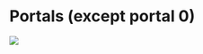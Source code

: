 # Portals \(except portal 0\)



![](https://s3.amazonaws.com/static.dnnsharp.com/documentation/2017/07/chrome_2017-07-07_13-02-30.png)

